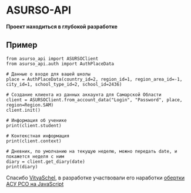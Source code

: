 # ASURSO-API

**Проект находиться в глубокой разработке**

## Пример

```shell
from asurso_api import ASURSOClient
from asurso_api.auth import AuthPlaceData

# Данные о входе для вашей школы
place = AuthPlaceData(country_id=2, region_id=1, region_area_id=-1, city_id=1, school_type_id=2, school_id=2436)

# Создание клиента из данных аккаунта для Самарской Области
client = ASURSOClient.from_account_data("Login", "Password", place, region=Region.SAM)
client.init()

# Информация об ученике
print(client.student)

# Контекстная информация
print(client.context)

# Дневник, по умолчанию на текущую неделю, можно передать date, и покажется неделя с ним
diary = client.get_diary(date)
print(diary)
```

Спасибо [VityaSchel](https://github.com/VityaSchel), в разработке участвовали его
наработки [обертки АСУ РСО на JavaScript](https://github.com/VityaSchel/asurso)
